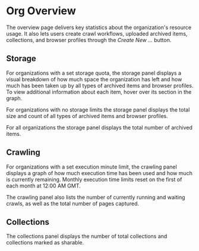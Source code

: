 # Org Overview

The overview page delivers key statistics about the organization's resource usage. It also lets users create crawl workflows, uploaded archived items, collections, and browser profiles through the _Create New ..._ button.

## Storage

For organizations with a set storage quota, the storage panel displays a visual breakdown of how much space the organization has left and how much has been taken up by all types of archived items and browser profiles. To view additional information about each item, hover over its section in the graph.

For organizations with no storage limits the storage panel displays the total size and count of all types of archived items and browser profiles.

For all organizations the storage panel displays the total number of archived items.

## Crawling

For organizations with a set execution minute limit, the crawling panel displays a graph of how much execution time has been used and how much is currently remaining. Monthly execution time limits reset on the first of each month at 12:00 AM GMT.

The crawling panel also lists the number of currently running and waiting crawls, as well as the total number of pages captured.

## Collections

The collections panel displays the number of total collections and collections marked as sharable.
